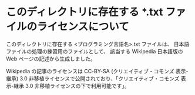 # このディレクトリに存在する *.txt ファイルのライセンスについて

このディレクトリに存在する <プログラミング言語名>.txt ファイルは、
日本語ファイルの処理の練習用のファイルとして、
該当する Wikipedia 日本語版の Web ページの記述から生成しました。

Wikipedia の記事のライセンスは CC-BY-SA (クリエイティブ・コモンズ 表示-継承) 3.0 非移植ライセンスで公開されており、「クリエイティブ・コモンズ 表示-継承 3.0 非移植ライセンスの下で利用可能です」。

